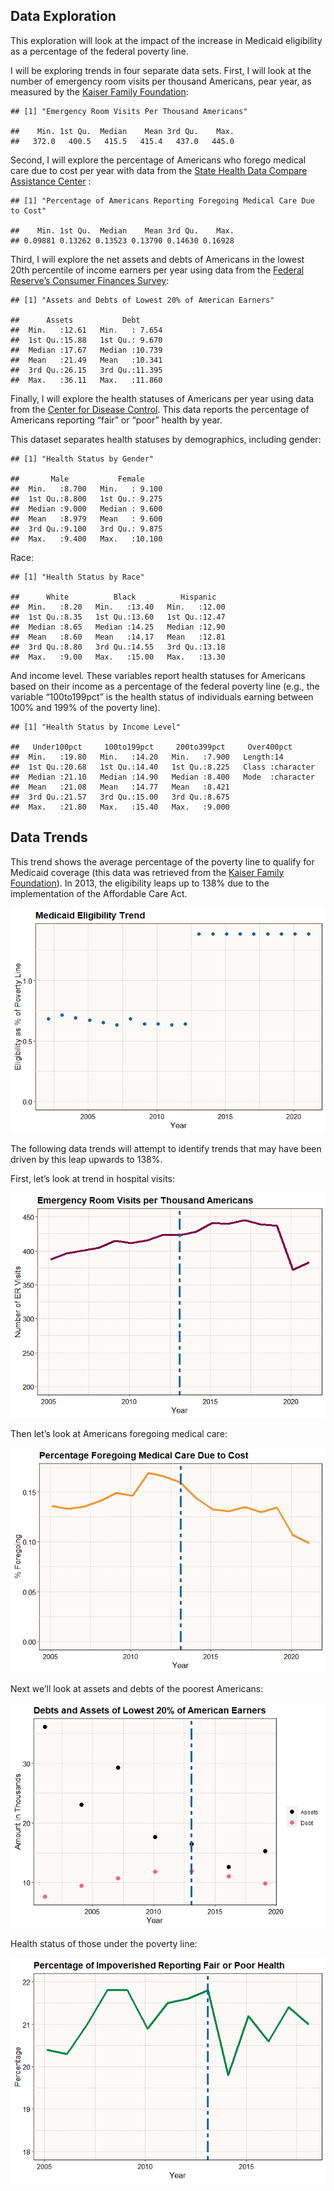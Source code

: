 ## Data Exploration

This exploration will look at the impact of the increase in Medicaid
eligibility as a percentage of the federal poverty line.

I will be exploring trends in four separate data sets. First, I will
look at the number of emergency room visits per thousand Americans, pear
year, as measured by the [Kaiser Family
Foundation](https://www.kff.org/other/state-indicator/emergency-room-visits-by-ownership/?activeTab=graph&currentTimeframe=0&startTimeframe=16&selectedDistributions=total&selectedRows=%7B%22wrapups%22:%7B%22united-states%22:%7B%7D%7D%7D&sortModel=%7B%22colId%22:%22Location%22,%22sort%22:%22asc%22%7D):

    ## [1] "Emergency Room Visits Per Thousand Americans"

    ##    Min. 1st Qu.  Median    Mean 3rd Qu.    Max. 
    ##   372.0   400.5   415.5   415.4   437.0   445.0

Second, I will explore the percentage of Americans who forego medical
care due to cost per year with data from the [State Health Data Compare
Assistance
Center](https://statehealthcompare.shadac.org/landing/178/percent-of-adults-who-could-not-get-medical-care-when-needed-due-to-cost-by-total-2011-to-2021)
:

    ## [1] "Percentage of Americans Reporting Foregoing Medical Care Due to Cost"

    ##    Min. 1st Qu.  Median    Mean 3rd Qu.    Max. 
    ## 0.09881 0.13262 0.13523 0.13790 0.14630 0.16928

Third, I will explore the net assets and debts of Americans in the
lowest 20th percentile of income earners per year using data from the
[Federal Reserve’s Consumer Finances
Survey](https://www.federalreserve.gov/econres/scf/dataviz/scf/chart/#series:Before_Tax_Income;demographic:inccat;population:1;units:median;range:1989,2019):

    ## [1] "Assets and Debts of Lowest 20% of American Earners"

    ##      Assets           Debt       
    ##  Min.   :12.61   Min.   : 7.654  
    ##  1st Qu.:15.88   1st Qu.: 9.670  
    ##  Median :17.67   Median :10.739  
    ##  Mean   :21.49   Mean   :10.341  
    ##  3rd Qu.:26.15   3rd Qu.:11.395  
    ##  Max.   :36.11   Max.   :11.860

Finally, I will explore the health statuses of Americans per year using
data from the [Center for Disease
Control](https://www.cdc.gov/nchs/hus/topics/health-status.htm#explore-data).
This data reports the percentage of Americans reporting “fair” or “poor”
health by year.

This dataset separates health statuses by demographics, including
gender:

    ## [1] "Health Status by Gender"

    ##       Male           Female      
    ##  Min.   :8.700   Min.   : 9.100  
    ##  1st Qu.:8.800   1st Qu.: 9.275  
    ##  Median :9.000   Median : 9.600  
    ##  Mean   :8.979   Mean   : 9.600  
    ##  3rd Qu.:9.100   3rd Qu.: 9.875  
    ##  Max.   :9.400   Max.   :10.100

Race:

    ## [1] "Health Status by Race"

    ##      White          Black          Hispanic    
    ##  Min.   :8.20   Min.   :13.40   Min.   :12.00  
    ##  1st Qu.:8.35   1st Qu.:13.60   1st Qu.:12.47  
    ##  Median :8.65   Median :14.25   Median :12.90  
    ##  Mean   :8.60   Mean   :14.17   Mean   :12.81  
    ##  3rd Qu.:8.80   3rd Qu.:14.55   3rd Qu.:13.18  
    ##  Max.   :9.00   Max.   :15.00   Max.   :13.30

And income level. These variables report health statuses for Americans
based on their income as a percentage of the federal poverty line (e.g.,
the variable “100to199pct” is the health status of individuals earning
between 100% and 199% of the poverty line).

    ## [1] "Health Status by Income Level"

    ##   Under100pct     100to199pct     200to399pct     Over400pct       
    ##  Min.   :19.80   Min.   :14.20   Min.   :7.900   Length:14         
    ##  1st Qu.:20.68   1st Qu.:14.40   1st Qu.:8.225   Class :character  
    ##  Median :21.10   Median :14.90   Median :8.400   Mode  :character  
    ##  Mean   :21.08   Mean   :14.77   Mean   :8.421                     
    ##  3rd Qu.:21.57   3rd Qu.:15.00   3rd Qu.:8.675                     
    ##  Max.   :21.80   Max.   :15.40   Max.   :9.000

## Data Trends

This trend shows the average percentage of the poverty line to qualify
for Medicaid coverage (this data was retrieved from the [Kaiser Family
Foundation](https://www.kff.org/medicaid/state-indicator/medicaid-income-eligibility-limits-for-parents/?currentTimeframe=0&selectedDistributions=january-2002--april-2003--july-2004--july-2005--july-2006--january-2008--january-2009--december-2009--january-2011--january-2012--january-2013--january-2014--january-2015--january-2016--january-2017--january-2018--january-2019--january-2020--january-2021--january-2022&selectedRows=%7B%22wrapups%22:%7B%22united-states%22:%7B%7D%7D%7D&sortModel=%7B%22colId%22:%22Location%22,%22sort%22:%22asc%22%7D)).
In 2013, the eligibility leaps up to 138% due to the implementation of
the Affordable Care Act.

![](Overview-Markdown_files/figure-markdown_github/unnamed-chunk-8-1.png)

The following data trends will attempt to identify trends that may have
been driven by this leap upwards to 138%.

First, let’s look at trend in hospital visits:


![](Overview-Markdown_files/figure-markdown_github/unnamed-chunk-9-1.png)

Then let’s look at Americans foregoing medical care:


![](Overview-Markdown_files/figure-markdown_github/unnamed-chunk-10-1.png)

Next we’ll look at assets and debts of the poorest Americans:


![](Overview-Markdown_files/figure-markdown_github/unnamed-chunk-11-1.png)

Health status of those under the poverty line:


![](Overview-Markdown_files/figure-markdown_github/unnamed-chunk-12-1.png)
